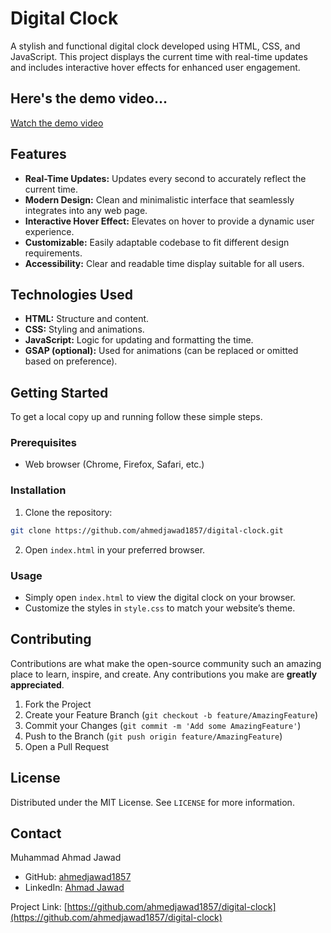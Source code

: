 # Digital Clock

A stylish and functional digital clock developed using HTML, CSS, and JavaScript. This project displays the current time with real-time updates and includes interactive hover effects for enhanced user engagement.

## Here's the demo video...

[Watch the demo video](/digital-clock.mp4)

## Features

- **Real-Time Updates:** Updates every second to accurately reflect the current time.
- **Modern Design:** Clean and minimalistic interface that seamlessly integrates into any web page.
- **Interactive Hover Effect:** Elevates on hover to provide a dynamic user experience.
- **Customizable:** Easily adaptable codebase to fit different design requirements.
- **Accessibility:** Clear and readable time display suitable for all users.

## Technologies Used

- **HTML:** Structure and content.
- **CSS:** Styling and animations.
- **JavaScript:** Logic for updating and formatting the time.
- **GSAP (optional):** Used for animations (can be replaced or omitted based on preference).

## Getting Started

To get a local copy up and running follow these simple steps.

### Prerequisites

- Web browser (Chrome, Firefox, Safari, etc.)

### Installation

1. Clone the repository:

```bash
git clone https://github.com/ahmedjawad1857/digital-clock.git
```

2. Open `index.html` in your preferred browser.

### Usage

- Simply open `index.html` to view the digital clock on your browser.
- Customize the styles in `style.css` to match your website’s theme.

## Contributing

Contributions are what make the open-source community such an amazing place to learn, inspire, and create. Any contributions you make are **greatly appreciated**.

1. Fork the Project
2. Create your Feature Branch (`git checkout -b feature/AmazingFeature`)
3. Commit your Changes (`git commit -m 'Add some AmazingFeature'`)
4. Push to the Branch (`git push origin feature/AmazingFeature`)
5. Open a Pull Request

## License

Distributed under the MIT License. See `LICENSE` for more information.

## Contact

Muhammad Ahmad Jawad

- GitHub: [ahmedjawad1857](https://github.com/ahmedjawad1857)
- LinkedIn: [Ahmad Jawad](https://www.linkedin.com/in/ahmad-jawad-a780512bb)

Project Link: [https://github.com/ahmedjawad1857/digital-clock](https://github.com/ahmedjawad1857/digital-clock)
